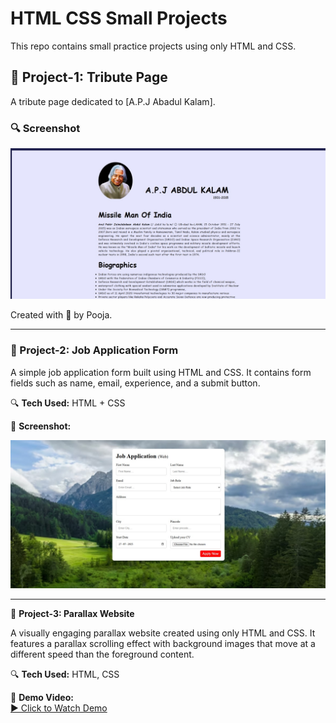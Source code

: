 
# HTML CSS Small Projects

This repo contains small practice projects using only HTML and CSS.

## 📁 Project-1: Tribute Page

A tribute page dedicated to [A.P.J Abadul Kalam].

### 🔍 Screenshot

![Tribute Page Screenshot](Project-1/tribute-page.jpg)

Created with 💙 by Pooja.


---

### 📁 Project-2: Job Application Form

A simple job application form built using HTML and CSS. It contains form fields such as name, email, experience, and a submit button.

🔍 **Tech Used:** HTML + CSS

📸 **Screenshot:**

![Job Application Form](./Project-2/JobApplicationForm.jpg)


---

📁 **Project-3: Parallax Website**

A visually engaging parallax website created using only HTML and CSS. It features a parallax scrolling effect with background images that move at a different speed than the foreground content.

🔍 **Tech Used:** HTML, CSS

🎥 **Demo Video:**  
[▶️ Click to Watch Demo](./Project-3/images/Parallaxwebsite.mp4)

